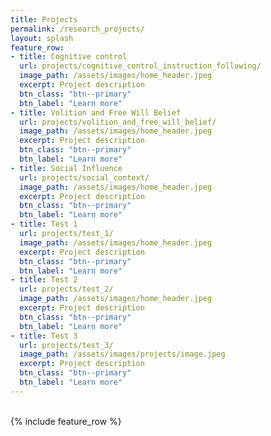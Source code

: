 ```yaml
---
title: Projects
permalink: /research_projects/
layout: splash
feature_row:
- title: Cognitive control
  url: projects/cognitive_control_instruction_following/
  image_path: /assets/images/home_header.jpeg
  excerpt: Project description
  btn_class: "btn--primary"
  btn_label: "Learn more"
- title: Volition and Free Will Belief
  url: projects/volition_and_free_will_belief/
  image_path: /assets/images/home_header.jpeg
  excerpt: Project description
  btn_class: "btn--primary"
  btn_label: "Learn more"
- title: Social Influence
  url: projects/social_context/
  image_path: /assets/images/home_header.jpeg
  excerpt: Project description
  btn_class: "btn--primary"
  btn_label: "Learn more"
- title: Test 1
  url: projects/test_1/
  image_path: /assets/images/home_header.jpeg
  excerpt: Project description
  btn_class: "btn--primary"
  btn_label: "Learn more"
- title: Test 2
  url: projects/test_2/
  image_path: /assets/images/home_header.jpeg
  excerpt: Project description
  btn_class: "btn--primary"
  btn_label: "Learn more"
- title: Test 3
  url: projects/test_3/
  image_path: /assets/images/projects/image.jpeg
  excerpt: Project description
  btn_class: "btn--primary"
  btn_label: "Learn more"
---
```


<br />
<div class="grid__wrapper">
{% include feature_row %}
</div>
